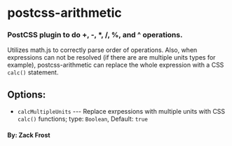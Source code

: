 # postcss-arithmetic
### PostCSS plugin to do +, -, *, /, %, and ^ operations.

Utilizes math.js to correctly parse order of operations. Also, 
when expressions can not be resolved (if there are are multiple
units types for example), postcss-arithmetic can replace the whole
expression with a CSS `calc()` statement.

## Options: 

- `calcMultipleUnits` --- Replace exrpessions with multiple units with CSS `calc()` functions; type: `Boolean`, Default: `true`

#### By: Zack Frost